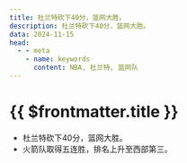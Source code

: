 ```yaml
---
title: 杜兰特砍下40分，篮网大胜。
description: 杜兰特砍下40分，篮网大胜。
data: 2024-11-15
head:
  - - meta
    - name: keywords
      content: NBA, 杜兰特, 篮网队
---
```


# {{ $frontmatter.title }}

- 杜兰特砍下40分，篮网大胜。
- 火箭队取得五连胜，排名上升至西部第三。
